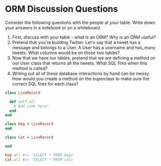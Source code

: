 # ORM Discussion Questions

Consider the following questions with the people at your table. Write down your
answers in a notebook or on a whiteboard.

1. First, discuss with your table - what is an ORM? Why is an ORM useful?
2. Pretend that you're building Twitter. Let's say that a tweet has a message
   and belongs to a User. A User has a username and has_many tweets. What
   columns would be on those two tables?
3. Now that we have our tables, pretend that we are defining a method on our
   User class that returns all the tweets. What SQL fires when this method is
   called?
4. Writing out all of these database interactions by hand can be messy. How
   would you create a method on the superclass to make sure the correct SQL
   fires for each class?

```rb
class LiveRecord

  def self.all 
    # Add code here!
  end
end

class Dog < LiveRecord
end

class Cat < LiveRecord

end

Dog.all #=> 'SELECT * FROM dogs'
Cat.all #=> 'SELECT * FROM cats'
```
